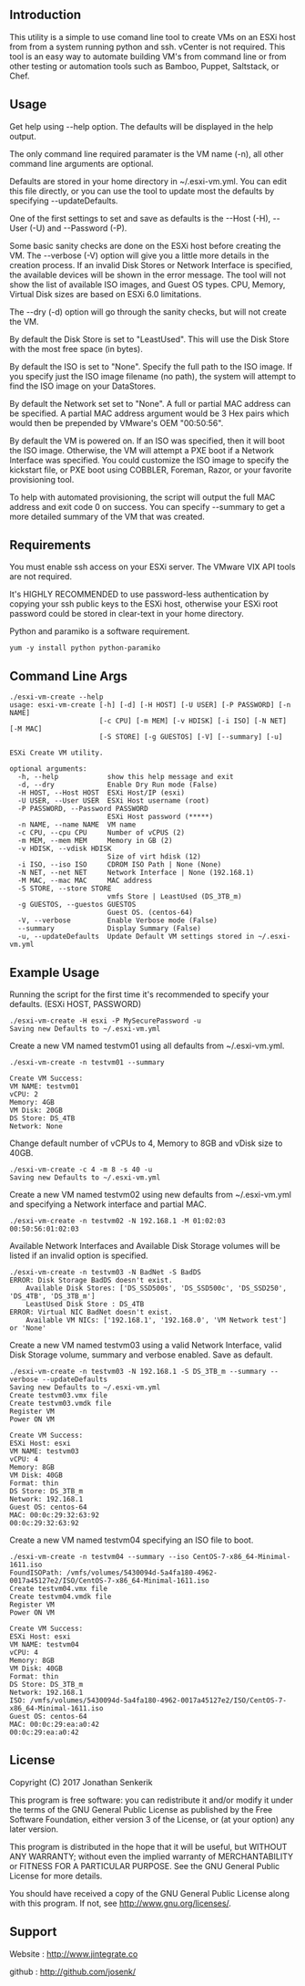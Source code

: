 Introduction
------------

  This utility is a simple to use comand line tool to create VMs on an ESXi host from from a system running python and ssh.  vCenter is not required.  This tool is an easy way to automate building VM's from command line or from other testing or automation tools such as Bamboo, Puppet, Saltstack, or Chef.


Usage
-----

  Get help using --help option.   The defaults will be displayed in the help output.

  The only command line required paramater is the VM name (-n), all other command line arguments are optional.


  Defaults are stored in your home directory in ~/.esxi-vm.yml.   You can edit this file directly, or you can use the tool to update most the defaults by specifying --updateDefaults.

  One of the first settings to set and save as defaults is the --Host (-H), --User (-U) and --Password (-P).

  Some basic sanity checks are done on the ESXi host before creating the VM.  The --verbose (-V) option will give you a little more details in the creation process.  If an invalid Disk Stores or Network Interface is specified, the available devices will be shown in the error message. The tool will not show the list of available ISO images, and Guest OS types.  CPU, Memory, Virtual Disk sizes are based on ESXi 6.0 limitations.

  The --dry (-d) option will go through the sanity checks, but will not create the VM.  

  By default the Disk Store is set to "LeastUsed".  This will use the Disk Store with the most free space (in bytes).

  By default the ISO is set to "None".  Specify the full path to the ISO image.   If you specify just the ISO image filename (no path), the system will attempt to find the ISO image on your DataStores.

  By default the Network set set to "None". A full or partial MAC address can be specified. A partial MAC address argument would be 3 Hex pairs which would then be prepended by VMware's OEM "00:50:56".

  By default the VM is powered on. If an ISO was specified, then it will boot the ISO image.  Otherwise, the VM will attempt a PXE boot if a Network Interface was specified.  You could customize the ISO image to specify the kickstart file, or PXE boot using COBBLER, Foreman, Razor, or your favorite provisioning tool. 

  To help with automated provisioning, the script will output the full MAC address and exit code 0 on success.  You can specify --summary to get a more detailed summary of the VM that was created.


Requirements
------------

  You must enable ssh access on your ESXi server.   The VMware VIX API tools are not required.

  It's HIGHLY RECOMMENDED to use password-less authentication by copying your ssh public keys to the ESXi host, otherwise your ESXi root password could be stored in clear-text in your home directory.

  Python and paramiko is a software requirement.
  
```
yum -y install python python-paramiko
```


Command Line Args
-----------------

```
./esxi-vm-create --help
usage: esxi-vm-create [-h] [-d] [-H HOST] [-U USER] [-P PASSWORD] [-n NAME]
                      [-c CPU] [-m MEM] [-v HDISK] [-i ISO] [-N NET] [-M MAC]
                      [-S STORE] [-g GUESTOS] [-V] [--summary] [-u]

ESXi Create VM utility.

optional arguments:
  -h, --help            show this help message and exit
  -d, --dry             Enable Dry Run mode (False)
  -H HOST, --Host HOST  ESXi Host/IP (esxi)
  -U USER, --User USER  ESXi Host username (root)
  -P PASSWORD, --Password PASSWORD
                        ESXi Host password (*****)
  -n NAME, --name NAME  VM name
  -c CPU, --cpu CPU     Number of vCPUS (2)
  -m MEM, --mem MEM     Memory in GB (2)
  -v HDISK, --vdisk HDISK
                        Size of virt hdisk (12)
  -i ISO, --iso ISO     CDROM ISO Path | None (None)
  -N NET, --net NET     Network Interface | None (192.168.1)
  -M MAC, --mac MAC     MAC address
  -S STORE, --store STORE
                        vmfs Store | LeastUsed (DS_3TB_m)
  -g GUESTOS, --guestos GUESTOS
                        Guest OS. (centos-64)
  -V, --verbose         Enable Verbose mode (False)
  --summary             Display Summary (False)
  -u, --updateDefaults  Update Default VM settings stored in ~/.esxi-vm.yml

```


Example Usage
-------------

  Running the script for the first time it's recommended to specify your defaults.  (ESXi HOST, PASSWORD)

```
./esxi-vm-create -H esxi -P MySecurePassword -u
Saving new Defaults to ~/.esxi-vm.yml
```


  Create a new VM named testvm01 using all defaults from ~/.esxi-vm.yml.
```
./esxi-vm-create -n testvm01 --summary

Create VM Success:
VM NAME: testvm01
vCPU: 2
Memory: 4GB
VM Disk: 20GB
DS Store: DS_4TB
Network: None

```

  Change default number of vCPUs to 4, Memory to 8GB and vDisk size to 40GB.
```
./esxi-vm-create -c 4 -m 8 -s 40 -u
Saving new Defaults to ~/.esxi-vm.yml
```

  Create a new VM named testvm02 using new defaults from ~/.esxi-vm.yml and specifying a Network interface and partial MAC.
```
./esxi-vm-create -n testvm02 -N 192.168.1 -M 01:02:03
00:50:56:01:02:03
```

  Available Network Interfaces and Available Disk Storage volumes will be listed if an invalid option is specified.

```
./esxi-vm-create -n testvm03 -N BadNet -S BadDS
ERROR: Disk Storage BadDS doesn't exist.
    Available Disk Stores: ['DS_SSD500s', 'DS_SSD500c', 'DS_SSD250', 'DS_4TB', 'DS_3TB_m']
    LeastUsed Disk Store : DS_4TB
ERROR: Virtual NIC BadNet doesn't exist.
    Available VM NICs: ['192.168.1', '192.168.0', 'VM Network test'] or 'None'
```

  Create a new VM named testvm03 using a valid Network Interface, valid Disk Storage volume, summary and verbose enabled.  Save as default.  
```
./esxi-vm-create -n testvm03 -N 192.168.1 -S DS_3TB_m --summary --verbose --updateDefaults
Saving new Defaults to ~/.esxi-vm.yml
Create testvm03.vmx file
Create testvm03.vmdk file
Register VM
Power ON VM

Create VM Success:
ESXi Host: esxi
VM NAME: testvm03
vCPU: 4
Memory: 8GB
VM Disk: 40GB
Format: thin
DS Store: DS_3TB_m
Network: 192.168.1
Guest OS: centos-64
MAC: 00:0c:29:32:63:92
00:0c:29:32:63:92
```

  Create a new VM named testvm04 specifying an ISO file to boot.  
```
./esxi-vm-create -n testvm04 --summary --iso CentOS-7-x86_64-Minimal-1611.iso
FoundISOPath: /vmfs/volumes/5430094d-5a4fa180-4962-0017a45127e2/ISO/CentOS-7-x86_64-Minimal-1611.iso
Create testvm04.vmx file
Create testvm04.vmdk file
Register VM
Power ON VM

Create VM Success:
ESXi Host: esxi
VM NAME: testvm04
vCPU: 4
Memory: 8GB
VM Disk: 40GB
Format: thin
DS Store: DS_3TB_m
Network: 192.168.1
ISO: /vmfs/volumes/5430094d-5a4fa180-4962-0017a45127e2/ISO/CentOS-7-x86_64-Minimal-1611.iso
Guest OS: centos-64
MAC: 00:0c:29:ea:a0:42
00:0c:29:ea:a0:42

```

License
-------

Copyright (C) 2017 Jonathan Senkerik

This program is free software: you can redistribute it and/or modify
it under the terms of the GNU General Public License as published by
the Free Software Foundation, either version 3 of the License, or
(at your option) any later version.

This program is distributed in the hope that it will be useful,
but WITHOUT ANY WARRANTY; without even the implied warranty of
MERCHANTABILITY or FITNESS FOR A PARTICULAR PURPOSE.  See the
GNU General Public License for more details.

You should have received a copy of the GNU General Public License
along with this program.  If not, see <http://www.gnu.org/licenses/>.


Support
-------
  Website : http://www.jintegrate.co

  github  : http://github.com/josenk/


